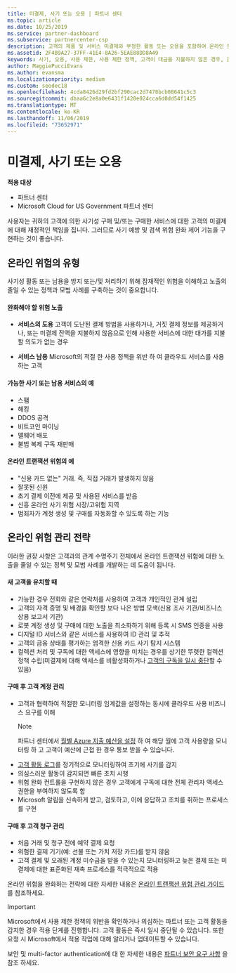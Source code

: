 ```yaml
---
title: 미결제, 사기 또는 오용 | 파트너 센터
ms.topic: article
ms.date: 10/25/2019
ms.service: partner-dashboard
ms.subservice: partnercenter-csp
description: 고객의 제품 및 서비스 미결제와 부정한 활동 또는 오용을 포함하여 온라인 트랜잭션의 위험을 관리하기 위한 전략입니다.
ms.assetid: 2F4B9A27-37FF-41E4-8A26-5EAE88DD8A49
keywords: 사기, 오용, 사용 제한, 사용 제한 정책, 고객이 대금을 지불하지 않은 경우, 온라인 위험, 서비스 도용, 서비스 남용, 구독 일시 중단
author: MaggiePucciEvans
ms.author: evansma
ms.localizationpriority: medium
ms.custom: seodec18
ms.openlocfilehash: 4cda8426d29fd2bf290cac2d7478bcb08641c5c3
ms.sourcegitcommit: dbaa6c2e8a0e6431f1420e024cca6d0dd54f1425
ms.translationtype: MT
ms.contentlocale: ko-KR
ms.lasthandoff: 11/06/2019
ms.locfileid: "73652971"
---
```

# <a name="non-payment-fraud-or-misuse"></a>미결제, 사기 또는 오용

**적용 대상**

-  파트너 센터
-  Microsoft Cloud for US Government 파트너 센터



사용자는 귀하의 고객에 의한 사기성 구매 및/또는 구매한 서비스에 대한 고객의 미결제에 대해 재정적인 책임을 집니다. 그러므로 사기 예방 및 검색 위험 완화 제어 기능을 구현하는 것이 좋습니다.

## <a name="types-of-online-risk"></a>온라인 위험의 유형

사기성 활동 또는 남용을 방지 또는/및 처리하기 위해 잠재적인 위험을 이해하고 노출의 줄일 수 있는 정책과 모범 사례를 구축하는 것이 중요합니다.

#### <a name="risk-exposure-to-be-mitigated"></a>완화해야 할 위험 노출

- **서비스의 도용** 고객이 도난된 결제 방법을 사용하거나, 거짓 결제 정보를 제공하거나, 또는 미결제 잔액을 지불하지 않음으로 인해 사용한 서비스에 대한 대가를 지불할 의도가 없는 경우

- **서비스 남용** Microsoft의 적절 한 사용 정책을 위반 하 여 클라우드 서비스를 사용 하는 고객

#### <a name="examples-of-possible-fraud-or-service-abuse"></a>가능한 사기 또는 남용 서비스의 예
- 스팸
- 해킹
- DDOS 공격
- 비트코인 마이닝
- 맬웨어 배포
- 불법 복제 구독 재판매 

#### <a name="examples-of-online-transaction-risk"></a>온라인 트랜잭션 위험의 예
- "신용 카드 없는" 거래. 즉, 직접 거래가 발생하지 않음
- 잘못된 신원
- 초기 결제 이전에 제공 및 사용된 서비스를 받음
- 신흥 온라인 사기 위험 시장/고위험 지역
- 범죄자가 계정 생성 및 구매를 자동화할 수 있도록 하는 기능

## <a name="strategies-for-managing-online-risk"></a>온라인 위험 관리 전략

이러한 권장 사항은 고객과의 관계 수명주기 전체에서 온라인 트랜잭션 위험에 대한 노출을 줄일 수 있는 정책 및 모범 사례를 개발하는 데 도움이 됩니다.  

#### <a name="when-onboarding-new-customers"></a>새 고객을 유치할 때
- 가능한 경우 전화와 같은 연락처를 사용하여 고객과 개인적인 관계 설립
- 고객의 자격 증명 및 배경을 확인할 보다 나은 방법 모색(신용 조사 기관/비즈니스 상용 보고서 기관) 
- 로봇 계정 생성 및 구매에 대한 노출을 최소화하기 위해 등록 시 SMS 인증을 사용
- 디지털 ID 서비스와 같은 서비스를 사용하여 ID 관리 및 추적
- 고객의 금융 상태를 평가하는 엄격한 신용 카드 사기 탐지 시스템
- 컬렉션 처리 및 구독에 대한 액세스에 영향을 미치는 경우를 상기한 뚜렷한 컬렉션 정책 수립(미결제에 대해 액세스를 비활성화하거나 [고객의 구독을 일시 중단](suspend-a-subscription.md)할 수 있음)

#### <a name="post-purchase-customer-account-management"></a>구매 후 고객 계정 관리
- 고객과 협력하여 적절한 모니터링 임계값을 설정하는 동시에 클라우드 사용 비즈니스 요구를 이해
    > [!NOTE]  
    >  파트너 센터에서 [월별 Azure 지출 예산을 설정](set-an-azure-spending-budget-for-your-customers.md) 하 여 해당 월에 고객 사용량을 모니터링 하 고 고객이 예산에 근접 한 경우 통보 받을 수 있습니다.
- [고객 활동 로그](activity-logs.md)를 정기적으로 모니터링하여 초기에 사기를 감지
- 의심스러운 활동이 감지되면 빠른 초치 시행
- 위험 완화 컨트롤을 구현하지 않은 경우 고객에게 구독에 대한 전체 관리자 액세스 권한을 부여하지 않도록 함
- Microsoft 알림을 신속하게 받고, 검토하고, 이에 응답하고 조치를 취하는 프로세스를 구현

#### <a name="post-purchase-customer-billing-management"></a>구매 후 고객 청구 관리
- 처음 거래 및 청구 전에 예약 결제 요청 
- 위험한 결제 기기(예: 선불 또는 가치 저장 카드)를 받지 않음
- 고객 결제 및 오래된 계정 미수금을 받을 수 있는지 모니터링하고 늦은 결제 또는 미결제에 대한 표준화된 재촉 프로세스를 적극적으로 적용

온라인 위험을 완화하는 전략에 대한 자세한 내용은 [온라인 트랜잭션 위험 관리 가이드](https://assets.windowsphone.com/7d885238-e13b-4f10-a682-3d5adacd2859/CSP-PartnerRiskGuide-APSFinal_InvariantCulture_Default.zip)를 참조하세요.

> [!IMPORTANT]  
> Microsoft에서 사용 제한 정책의 위반을 확인하거나 의심하는 파트너 또는 고객 활동을 감지한 경우 적용 단계를 진행합니다. 고객 활동은 즉시 일시 중단될 수 있습니다. 또한 요청 시 Microsoft에서 적용 작업에 대해 알리거나 업데이트할 수 있습니다.

 보안 및 multi-factor authentication에 대 한 자세한 내용은 [파트너 보안 요구 사항](partner-security-requirements.md) 을 참조 하세요.

 



